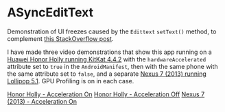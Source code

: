 # ASyncEditText

Demonstration of UI freezes caused by the `Edittext` `setText()` method, to complement [this StackOverflow post](http://stackoverflow.com/questions/29801232/edittext-performance-understanding-gpu-process-time-on-profile-gpu-rendering?noredirect=1#comment47938096_29801232).

I have made three video demonstrations that show this app running on a [Huawei Honor Holly running KitKat 4.4.2](http://www.gsmarena.com/huawei_honor_holly-6738.php) with the `hardwareAccelerated` attribute set to `true` in the `AndroidManifest`, then with the same phone with the same attribute set to `false`, and a separate [Nexus 7 (2013)
running Lollipop 5.1](http://www.gsmarena.com/asus_google_nexus_7_(2013)-5600.php). GPU Profiling is on in each case.

[Honor Holly - Acceleration On](https://drive.google.com/file/d/0BygzWY4QsrwEbWQtSjFUWFFNdWM/view?usp=sharing)
[Honor Holly - Acceleration Off](https://drive.google.com/file/d/0BygzWY4QsrwEX09aYzVSSENXZFU/view?usp=sharing)
[Nexus 7 (2013) - Acceleration On](https://drive.google.com/file/d/0BygzWY4QsrwEVkttRVN0RVlKN2c/view?usp=sharing)
